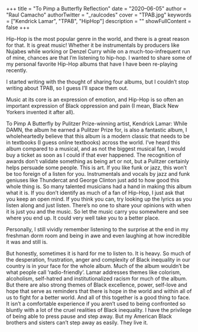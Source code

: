 +++
title = "To Pimp a Butterfly Reflection"
date = "2020–06-05"
author = "Raul Camacho"
authorTwitter = "_raulcodes"
cover = "TPAB.jpg"
keywords = ["Kendrick Lamar", "TPAB", "HipHop"]
description = ""
showFullContent = false
+++

Hip-Hop is the most popular genre in the world, and there is a great reason for that. It is
great music! Whether it be instrumentals by producers like Nujabes while working or Denzel Curry while on a much-too-infrequent run of mine, chances are that I’m listening to hip-hop. I wanted to share some of my personal favorite Hip-Hop albums that have I have been re-playing recently. 

I started writing with the thought of sharing four albums, but I couldn’t stop writing about TPAB, so I guess I’ll space them out. 

Music at its core is an expression of emotion, and Hip-Hop is so often an important expression of Black oppression and pain (I mean, Black New Yorkers invented it after all).

To Pimp A Butterfly by Pulitzer Prize-winning artist, Kendrick Lamar:
While DAMN, the album he earned a Pulitzer Prize for, is also a fantastic album, I wholeheartedly believe that this album is a modern classic that needs to be in textbooks (I guess online textbooks) across the world. I’ve heard this album compared to a musical, and as not the biggest musical fan, I would buy a ticket as soon as I could if that ever happened. 
The recognition of awards don’t validate something as being art or not, but a Pulitzer certainly helps persuade some people. This is art. 
If you like funk or jazz, this won’t be too foreign of a listen for you. Instrumentals and vocals by jazz and funk geniuses like Thundercat and George Clinton just add to how good this whole thing is. So many talented musicians had a hand in making this album what it is. If you don’t identify as much of a fan of Hip-Hop, I just ask that you keep an open mind. If you think you can, try looking up the lyrics as you listen along and just listen. There’s no one to share your opinions with when it is just you and the music. So let the music carry you somewhere and see where you end up. It could very well take you to a better place. 
	
Personally, I still vividly remember listening to the surprise at the end in my freshman dorm
room and being in awe and even laughing at how incredible it was and still is.

But honestly, sometimes it is hard for me to listen to. It is heavy. So much of the
desperation, frustration, anger and complexity of Black inequality in our country is in your face for the whole album. Much of the album wouldn’t be what people call ‘radio-friendly’. Lamar addresses themes like colorism, alcoholism, self-hatred and institutionalized racism for much of the album. But there are also strong themes of Black excellence, power, self-love and hope that serve as reminders that there is hope in the world and within all of us to fight for a better world. And all of this together is a good thing to face. It isn’t a comfortable experience if you aren’t used to being confronted so bluntly with a lot of the cruel realities of Black inequality. I have the privilege of being able to press pause and step away. But my American Black brothers and sisters can’t step away as easily. They live it.
